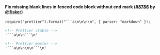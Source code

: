 #### Fix missing blank lines in fenced code block without end mark ([#8786](https://github.com/prettier/prettier/pull/8786) by [@fisker](https://github.com/fisker))

<!-- prettier-ignore -->
```markdown
require("prettier").format("```a\n\n\n\n", { parser: "markdown" });

<!-- Prettier stable -->
'```a\n\n```\n'

<!-- Prettier master -->
'```a\n\n\n\n```\n'
```

